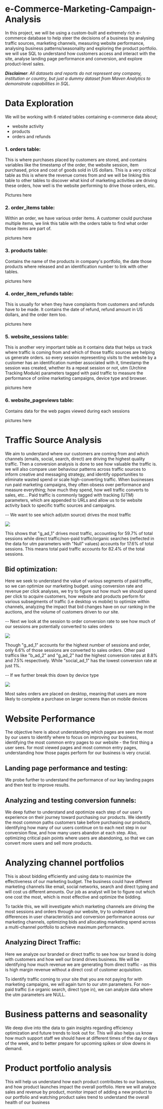 # e-Commerce-Marketing-Campaign-Analysis
In this project, we will be using a custom-built and extremely rich e-commerce database to help steer the decisions of a business by analysing traffic sources, marketing channels, measuring website performance, analysing business patterns/seasonality and exploring the product portfolio. we will use SQL to understand how customers access and interact with the site, analyse landing page performance and conversion, and explore product-level sales.

**_Disclaimer_**: _All datasets and reports do not represent any company, institution or country, but just a dummy dataset from Maven Analytics to demonstrate capabilities in SQL._


# Data Exploration

We will be working with 6 related tables containing e-commerce data about;
- website activity
- products
- orders and refunds

### 1. orders table: 
This is where purchases placed by customers are stored, and contains variables like the timestamp of the order, the website session, item purchased, price and cost of goods sold  in US dollars. This is a very critical table as this is where the revenue comes from and we will be linking this table to other tables to discover what kind of marketing activities are driving these orders, how well is the website performing to drive those orders, etc.

Pictures here

### 2. order_items table: 
Within an order, we have various order items. A customer could purchase multiple items, we link this table with the orders table to find what order those items are part of.

pictures here

### 3. products table: 
Contains the name of the products in company's portfolio, the date those products where released and an identification number to link with other tables.

pictures here

### 4. order_item_refunds table: 
This is usually for when they have complaints from customers and refunds have to be made. It contains the date of refund, refund amount in US dollars, and the order item too.

pictures here

### 5. website_sessions table: 
This is another very important table as it contains data that helps us track where traffic is coming from and which of those traffic sources are helping us generate orders. so every session representing visits to the website by a customer has an identification number associated with it, timestamp the session was created, whether its a repeat session or not, utm (Urchine Tracking Module) parameters tagged with paid traffic to measure the performance of online marketing campaigns, device type and browser.

pictures here

### 6. website_pageviews table: 
Contains data for the web pages viewed during each sessions

pictures here


# Traffic Source Analysis 

We aim to understand where our customers are coming from and which channels (emails, social, search, direct) are driving the highest quality traffic. Then a conversion analysis is done to see how valuable the traffic is. we will also compare user behaviour patterns across traffic sources to inform creative and messaging strategy, and identify opportunities to eliminate wasted spend or scale high-converting traffic.
When businesses run paid marketing campaigns, they often obsess over performance and measure everything; how much they spend, how well traffic converts to sales, etc... Paid traffic is commonly tagged with tracking (UTM) parameters, which are appended to URLs and allow us to tie website activity back to specific traffic sources and campaigns.

-- We want to see which ad(utm source) drives the most traffic

![](AdWithMostTraffic.png)

This shows that "g_ad_1" drives most traffic, accounting for 59.7% of total sessions while direct traffic/non-paid traffic/organic searches (reflected in the data for utm parameters with "Null" values) accounts for 17.6% of total sessions. This means total paid traffic accounts for 82.4% of the total sessions.


## Bid optimization: 
Here we seek to understand the value of various segments of paid traffic, so we can optimize our marketing budget. using conversion rate and revenue per click analyses, we try to figure out how much we should spend per click to acquire customers, how website and products perform for various subsegments of traffic (i.e desktop vs mobile) to optimize within channels, analyzing the impact that bid changes have on our ranking in the auctions, and the volume of customers driven to our site.

-- Next we look at the session to order conversion rate to see how much of our sessions are potentially converted to sales orders

![](SessionToOrderConversionRate.png)

Though "g_ad_1" accounts for the highest number of sessions and order, only 6.6% of those sessions are converted to sales orders. Other paid traffics like "b_ad_2" and "g_ad_2" had the highest conversion rates at 8.8% and 7.5% respectively. While "social_ad_1" has the lowest conversion rate at just 1%.

-- If we further break this down by device type

![](ConvByDeviceType.png)

Most sales orders are placed on desktop, meaning that users are more likely to complete a purchase on larger screens than on mobile devices



# Website Performance

The objective here is about understanding which pages are seen the most by our users to identify where to focus on improving our business, identifying the most common entry
pages to our website - the first thing a user sees. for most viewed pages and most common entry pages, understanding how those pages perform for our business is very crucial.





## Landing page performance and testing: 
We probe further to understand the performance of our key landing pages and then test to improve results.







## Analyzing and testing conversion funnels: 
We deep futher to understand and opotimize each step of our user's experience on their journey toward purchasing our products. We identify the most common paths customers take before purchasing our products, identifying how many of our users continue on to each next step in our conversion flow, and how many users abandon at each step. Also, optimizing critical pain points where users are abandoning, so that we can convert more users and sell more products.





# Analyzing channel portfolios

This is about bidding efficiently and using data to maximize the effectiveness of our marketing budget. The business could have different marketing channels like email, social networks, search and direct typing and will cost us different amounts. Our job as analyst will be to figure out which one cost the most, which is most effective and optimize the bidding.

To tackle this, we will investigate which marketing channels are driving the most sessions and orders through our website, try to understand differences in user characteristics and conversion performance across our marketing channels, optimizing bids and allocating marketing spend across a multi-channel portfolio to achieve maximum performance.









## Analyzing Direct Traffic: 
Here we analyze our branded or direct traffic to see how our brand is doing with customers and how well our brand drives business.
We will be identifying how much revenue we are generating from direct traffic - as this is high margin revenue without a direct cost of customer acquisition.

To identify traffic coming to your site that you are not paying for with marketing campaigns, we will again turn to our utm parameters.
For non-paid traffic (i.e organic search, direct type in), we can analyze data where the utm parameters are NULL.




# Business patterns and seasonality

We deep dive into tthe data to gain insights regarding efficiency optimization and future trends to look out for. This will also helps us know how much support staff  we should have at different times of the day or days of the week, and to better prepare for upcoming spikes or slow downs in demand.






# Product portfolio analysis

This will help us understand how each product contributes to our business, and how product launches impact the overall portfolio. Here we will analyze sales and revenue by product, monitor impact of adding a new product to our portfolio and watching product sales trend to understand the overall health of our business

